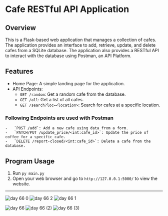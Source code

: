 Cafe RESTful API Application
====================

Overview
--------

This is a Flask-based web application that manages a collection of cafes. The application provides an interface to add, retrieve, update, and delete cafes from a SQLite database. The application also provides a RESTful API to interact with the database using Postman, an API Platform.

Features
--------

-   Home Page: A simple landing page for the application.
-   API Endpoints:
    -   `GET /random`: Get a random cafe from the database.
    -   `GET /all`: Get a list of all cafes.
    -   `GET /search?loc=<location>`: Search for cafes at a specific location.

### Following Endpoints are used with Postman
    -   `POST /add`: Add a new cafe using data from a form.
    -   `PATCH/PUT /update_price/<int:cafe_id>`: Update the price of coffee for a specific cafe.
    -   `DELETE /report-closed/<int:cafe_id>`: Delete a cafe from the database.

## Program Usage
1. Run `py main.py`
2. Open your web browser and go to `http://127.0.0.1:5000/` to view the website.

<hr>

![day 66 0](https://github.com/AnilNAKR/My-Python-ProjectsRepo/assets/16172853/1863fac4-7e38-4c69-a473-10e3bf20ff8f)
![day 66 2](https://github.com/AnilNAKR/My-Python-ProjectsRepo/assets/16172853/3fafe91c-546d-422f-bfd9-e85929cc6b70)
![day 66 1](https://github.com/AnilNAKR/My-Python-ProjectsRepo/assets/16172853/662b4bb9-547e-4895-8be8-6378dadc08be)

![day 66](https://github.com/AnilNAKR/My-Python-ProjectsRepo/assets/16172853/8efdff2a-e9b2-4a94-8867-c0535cb70a88)
![day 66 (2)](https://github.com/AnilNAKR/My-Python-ProjectsRepo/assets/16172853/d7254ba9-6341-4b9e-9564-38b6297d8486)
![day 66 (3)](https://github.com/AnilNAKR/My-Python-ProjectsRepo/assets/16172853/56ee09d3-cac4-4934-a30f-f488fd016f71)


